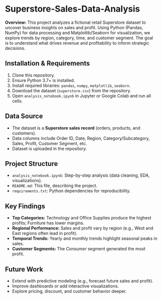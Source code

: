 # Superstore-Sales-Data-Analysis
**Overview:** This project analyzes a fictional retail Superstore dataset to uncover business insights on sales and profit. Using Python (Pandas, NumPy) for data processing and Matplotlib/Seaborn for visualization, we explore trends by region, category, time, and customer segment. The goal is to understand what drives revenue and profitability to inform strategic decisions.

## Installation & Requirements
1. Clone this repository.
2. Ensure Python 3.7+ is installed.  
3. Install required libraries: `pandas`, `numpy`, `matplotlib`, `seaborn`.  
4. Download the dataset (`superstore.csv`) from the repository.  
5. Open `analysis_notebook.ipynb` in Jupyter or Google Colab and run all cells.

## Data Source  
- The dataset is a **Superstore sales record** (orders, products, and customers).  
- Data columns include Order ID, Date, Region, Category/Subcategory, Sales, Profit, Customer Segment, etc.  
- Dataset is uploaded in the repository.

## Project Structure  
- `analysis_notebook.ipynb`: Step-by-step analysis (data cleaning, EDA, visualizations).  
- `README.md`: This file, describing the project.    
- `requirements.txt`: Python dependencies for reproducibility.

## Key Findings  
- **Top Categories:** Technology and Office Supplies produce the highest profits; Furniture has lower margins.  
- **Regional Performance:** Sales and profit vary by region (e.g., West and East regions often lead in profit).  
- **Temporal Trends:** Yearly and monthly trends highlight seasonal peaks in sales.  
- **Customer Segments:** The *Consumer* segment generated the most profit.  


## Future Work  
- Extend with predictive modeling (e.g., forecast future sales and profit).  
- Improve dashboards or add interactive visualizations.  
- Explore pricing, discount, and customer behavior deeper.  
